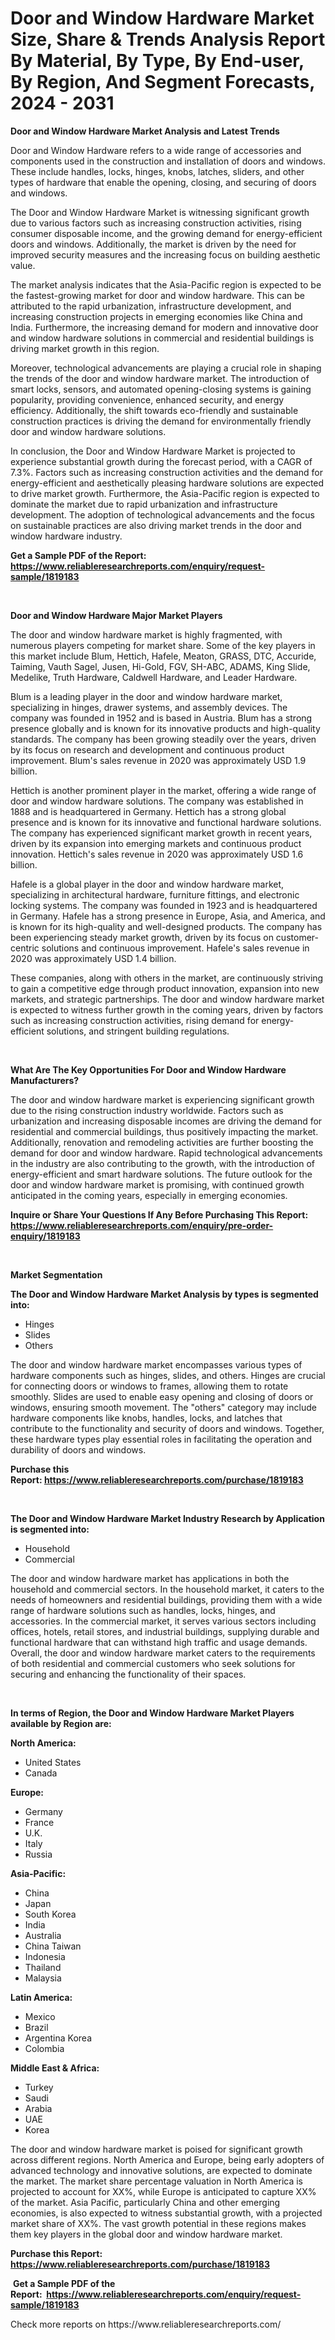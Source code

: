 <p><h1>Door and Window Hardware Market Size, Share & Trends Analysis Report By Material, By Type, By End-user, By Region, And Segment Forecasts, 2024 - 2031</h1></p><p><strong>Door and Window Hardware Market Analysis and Latest Trends</strong></p>
<p><p>Door and Window Hardware refers to a wide range of accessories and components used in the construction and installation of doors and windows. These include handles, locks, hinges, knobs, latches, sliders, and other types of hardware that enable the opening, closing, and securing of doors and windows.</p><p>The Door and Window Hardware Market is witnessing significant growth due to various factors such as increasing construction activities, rising consumer disposable income, and the growing demand for energy-efficient doors and windows. Additionally, the market is driven by the need for improved security measures and the increasing focus on building aesthetic value.</p><p>The market analysis indicates that the Asia-Pacific region is expected to be the fastest-growing market for door and window hardware. This can be attributed to the rapid urbanization, infrastructure development, and increasing construction projects in emerging economies like China and India. Furthermore, the increasing demand for modern and innovative door and window hardware solutions in commercial and residential buildings is driving market growth in this region.</p><p>Moreover, technological advancements are playing a crucial role in shaping the trends of the door and window hardware market. The introduction of smart locks, sensors, and automated opening-closing systems is gaining popularity, providing convenience, enhanced security, and energy efficiency. Additionally, the shift towards eco-friendly and sustainable construction practices is driving the demand for environmentally friendly door and window hardware solutions.</p><p>In conclusion, the Door and Window Hardware Market is projected to experience substantial growth during the forecast period, with a CAGR of 7.3%. Factors such as increasing construction activities and the demand for energy-efficient and aesthetically pleasing hardware solutions are expected to drive market growth. Furthermore, the Asia-Pacific region is expected to dominate the market due to rapid urbanization and infrastructure development. The adoption of technological advancements and the focus on sustainable practices are also driving market trends in the door and window hardware industry.</p></p>
<p><strong>Get a Sample PDF of the Report:&nbsp; <a href="https://www.reliableresearchreports.com/enquiry/request-sample/1819183">https://www.reliableresearchreports.com/enquiry/request-sample/1819183</a></strong></p>
<p>&nbsp;</p>
<p><strong>Door and Window Hardware Major Market Players</strong></p>
<p><p>The door and window hardware market is highly fragmented, with numerous players competing for market share. Some of the key players in this market include Blum, Hettich, Hafele, Meaton, GRASS, DTC, Accuride, Taiming, Vauth Sagel, Jusen, Hi-Gold, FGV, SH-ABC, ADAMS, King Slide, Medelike, Truth Hardware, Caldwell Hardware, and Leader Hardware.</p><p>Blum is a leading player in the door and window hardware market, specializing in hinges, drawer systems, and assembly devices. The company was founded in 1952 and is based in Austria. Blum has a strong presence globally and is known for its innovative products and high-quality standards. The company has been growing steadily over the years, driven by its focus on research and development and continuous product improvement. Blum's sales revenue in 2020 was approximately USD 1.9 billion.</p><p>Hettich is another prominent player in the market, offering a wide range of door and window hardware solutions. The company was established in 1888 and is headquartered in Germany. Hettich has a strong global presence and is known for its innovative and functional hardware solutions. The company has experienced significant market growth in recent years, driven by its expansion into emerging markets and continuous product innovation. Hettich's sales revenue in 2020 was approximately USD 1.6 billion.</p><p>Hafele is a global player in the door and window hardware market, specializing in architectural hardware, furniture fittings, and electronic locking systems. The company was founded in 1923 and is headquartered in Germany. Hafele has a strong presence in Europe, Asia, and America, and is known for its high-quality and well-designed products. The company has been experiencing steady market growth, driven by its focus on customer-centric solutions and continuous improvement. Hafele's sales revenue in 2020 was approximately USD 1.4 billion.</p><p>These companies, along with others in the market, are continuously striving to gain a competitive edge through product innovation, expansion into new markets, and strategic partnerships. The door and window hardware market is expected to witness further growth in the coming years, driven by factors such as increasing construction activities, rising demand for energy-efficient solutions, and stringent building regulations.</p></p>
<p>&nbsp;</p>
<p><strong>What Are The Key Opportunities For Door and Window Hardware Manufacturers?</strong></p>
<p><p>The door and window hardware market is experiencing significant growth due to the rising construction industry worldwide. Factors such as urbanization and increasing disposable incomes are driving the demand for residential and commercial buildings, thus positively impacting the market. Additionally, renovation and remodeling activities are further boosting the demand for door and window hardware. Rapid technological advancements in the industry are also contributing to the growth, with the introduction of energy-efficient and smart hardware solutions. The future outlook for the door and window hardware market is promising, with continued growth anticipated in the coming years, especially in emerging economies.</p></p>
<p><strong>Inquire or Share Your Questions If Any Before Purchasing This Report: <a href="https://www.reliableresearchreports.com/enquiry/pre-order-enquiry/1819183">https://www.reliableresearchreports.com/enquiry/pre-order-enquiry/1819183</a></strong></p>
<p>&nbsp;</p>
<p><strong>Market Segmentation</strong></p>
<p><strong>The Door and Window Hardware Market Analysis by types is segmented into:</strong></p>
<p><ul><li>Hinges</li><li>Slides</li><li>Others</li></ul></p>
<p><p>The door and window hardware market encompasses various types of hardware components such as hinges, slides, and others. Hinges are crucial for connecting doors or windows to frames, allowing them to rotate smoothly. Slides are used to enable easy opening and closing of doors or windows, ensuring smooth movement. The "others" category may include hardware components like knobs, handles, locks, and latches that contribute to the functionality and security of doors and windows. Together, these hardware types play essential roles in facilitating the operation and durability of doors and windows.</p></p>
<p><strong>Purchase this Report:&nbsp;<a href="https://www.reliableresearchreports.com/purchase/1819183">https://www.reliableresearchreports.com/purchase/1819183</a></strong></p>
<p>&nbsp;</p>
<p><strong>The Door and Window Hardware Market Industry Research by Application is segmented into:</strong></p>
<p><ul><li>Household</li><li>Commercial</li></ul></p>
<p><p>The door and window hardware market has applications in both the household and commercial sectors. In the household market, it caters to the needs of homeowners and residential buildings, providing them with a wide range of hardware solutions such as handles, locks, hinges, and accessories. In the commercial market, it serves various sectors including offices, hotels, retail stores, and industrial buildings, supplying durable and functional hardware that can withstand high traffic and usage demands. Overall, the door and window hardware market caters to the requirements of both residential and commercial customers who seek solutions for securing and enhancing the functionality of their spaces.</p></p>
<p>&nbsp;</p>
<p><strong>In terms of Region, the Door and Window Hardware Market Players available by Region are:</strong></p>
<p>
    <p> <strong> North America: </strong>
        <ul>
            <li>United States</li>
            <li>Canada</li>
        </ul>
        </p> 
    <p> <strong> Europe: </strong>
        <ul>
            <li>Germany</li>
            <li>France</li>
            <li>U.K.</li>
            <li>Italy</li>
            <li>Russia</li>
        </ul>
        </p> 
    <p> <strong> Asia-Pacific: </strong>
        <ul>
            <li>China</li>
            <li>Japan</li>
            <li>South Korea</li>
            <li>India</li>
            <li>Australia</li>
            <li>China Taiwan</li>
            <li>Indonesia</li>
            <li>Thailand</li>
            <li>Malaysia</li>
        </ul>
        </p> 
    <p> <strong> Latin America: </strong>
        <ul>
            <li>Mexico</li>
            <li>Brazil</li>
            <li>Argentina Korea</li>
            <li>Colombia</li>
        </ul>
        </p> 
    <p> <strong> Middle East & Africa: </strong>
        <ul>
            <li>Turkey</li>
            <li>Saudi</li>
            <li>Arabia</li>
            <li>UAE</li>
            <li>Korea</li>
        </ul>
    </p>
    </p>
<p><p>The door and window hardware market is poised for significant growth across different regions. North America and Europe, being early adopters of advanced technology and innovative solutions, are expected to dominate the market. The market share percentage valuation in North America is projected to account for XX%, while Europe is anticipated to capture XX% of the market. Asia Pacific, particularly China and other emerging economies, is also expected to witness substantial growth, with a projected market share of XX%. The vast growth potential in these regions makes them key players in the global door and window hardware market.</p></p>
<p><strong>Purchase this Report: <a href="https://www.reliableresearchreports.com/purchase/1819183">https://www.reliableresearchreports.com/purchase/1819183</a></strong></p>
<p>&nbsp;<strong>Get a Sample PDF of the Report:&nbsp;&nbsp;<a href="https://www.reliableresearchreports.com/enquiry/request-sample/1819183">https://www.reliableresearchreports.com/enquiry/request-sample/1819183</a></strong></p>
<p><strong></strong></p>
<p>Check more reports on https://www.reliableresearchreports.com/</p>